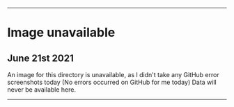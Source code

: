 
***

# Image unavailable

## June 21st 2021

An image for this directory is unavailable, as I didn't take any GitHub error screenshots today (No errors occurred on GitHub for me today) Data will never be available here.

***
